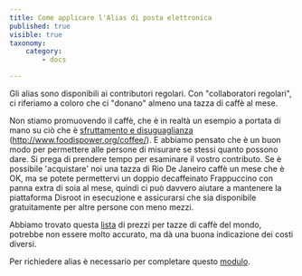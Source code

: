 ```yaml
---
title: Come applicare l'Alias di posta elettronica
published: true
visible: true
taxonomy:
    category:
        - docs

---
```


Gli alias sono disponibili ai contributori regolari. Con "collaboratori regolari", ci riferiamo a coloro che ci "donano" almeno una tazza di caffè al mese.

Non stiamo promuovendo il caffè, che è in realtà un esempio a portata di mano su ciò che è [sfruttamento e disuguaglianza](http://thesourcefilm.com/) (http://www.foodispower.org/coffee/). E abbiamo pensato che è un buon modo per permettere alle persone di misurare se stessi quanto possono dare.
Si prega di prendere tempo per esaminare il vostro contributo. Se è possibile 'acquistare' noi una tazza di Rio De Janeiro caffè un mese che è OK, ma se potete permettervi un doppio decaffeinato Frappuccino con  panna extra di soia al mese, quindi ci può davvero aiutare a mantenere la piattaforma Disroot in esecuzione e assicurarsi che sia disponibile gratuitamente per altre persone con meno mezzi.

Abbiamo trovato questa [lista](https://www.caffesociety.co.uk/blog/the-cheapest-cities-in-the-world-for-a-cup-of-coffee) di prezzi per tazze di caffè del mondo, potrebbe non essere molto accurato, ma dà una buona indicazione dei costi diversi.

Per richiedere alias è necessario per completare questo  [modulo](https://disroot.org/forms/alias-request-form).

